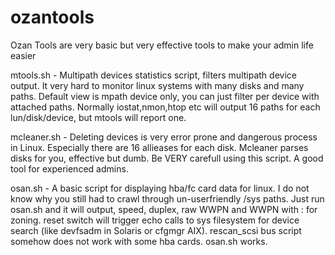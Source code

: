 # ozantools
Ozan Tools are very basic but very effective tools to make your admin life easier



mtools.sh - Multipath devices statistics script, filters multipath device output. It very hard to monitor linux systems with many disks and 
            many paths. Default view is mpath device only, you can just filter per device with attached paths.
            Normally iostat,nmon,htop etc will output 16 paths for each lun/disk/device, but mtools will report one.


mcleaner.sh - Deleting devices is very error prone and dangerous  process in Linux. Especially there are 16 allieases for each disk.
              Mcleaner parses disks for you, effective but dumb. Be VERY carefull using this script. A good tool for experienced admins.
              
              
osan.sh      - A basic script for displaying hba/fc card data for linux. I do not know why you still had to crawl through un-userfriendly
               /sys paths. Just run osan.sh and it will output, speed, duplex, raw WWPN and WWPN with : for zoning.
               reset switch will trigger echo calls to sys filesystem for device search (like devfsadm in Solaris or cfgmgr AIX). 
               rescan_scsi bus script somehow does not work with some hba cards. osan.sh works.

